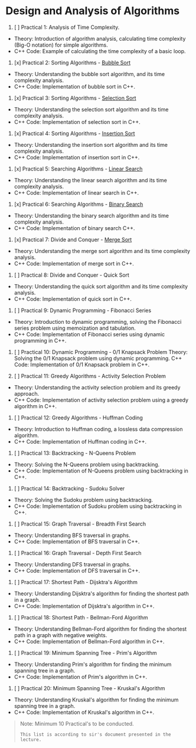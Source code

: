 # Design and Analysis of Algorithms

1. [ ] Practical 1: Analysis of Time Complexity.

- Theory: Introduction of algorithm analysis, calculating time complexity (Big-O notation) for simple algorithms.
- C++ Code: Example of calculating the time complexity of a basic loop.

1. [x] Practical 2: Sorting Algorithms - [Bubble Sort](./BubbleSort/)

- Theory: Understanding the bubble sort algorithm, and its time complexity analysis.
- C++ Code: Implementation of bubble sort in C++.

1. [x] Practical 3: Sorting Algorithms - [Selection Sort](./SelectionSort/)

- Theory: Understanding the selection sort algorithm and its time complexity analysis.
- C++ Code: Implementation of selection sort in C++.

1. [x] Practical 4: Sorting Algorithms - [Insertion Sort](./InsertionSort/)

- Theory: Understanding the insertion sort algorithm and its time complexity analysis.
- C++ Code: Implementation of insertion sort in C++.

1. [x] Practical 5: Searching Algorithms - [Linear Search](./LinearSearch/)

- Theory: Understanding the linear search algorithm and its time complexity analysis.
- C++ Code: Implementation of linear search in C++.

1. [x] Practical 6: Searching Algorithms - [Binary Search](./BinarySearch/)

- Theory: Understanding the binary search algorithm and its time complexity analysis.
- C++ Code: Implementation of binary search C++.

1. [x] Practical 7: Divide and Conquer - [Merge Sort](./MergeSort/)

- Theory: Understanding the merge sort algorithm and its time complexity analysis.
- C++ Code: Implementation of merge sort in C++.

1. [ ] Practical 8: Divide and Conquer - Quick Sort

- Theory: Understanding the quick sort algorithm and its time complexity analysis.
- C++ Code: Implementation of quick sort in C++.

1. [ ] Practical 9: Dynamic Programming - Fibonacci Series

- Theory: Introduction to dynamic programming, solving the Fibonacci series problem using memoization and tabulation.
- C++ Code: Implementation of Fibonacci series using dynamic programming in C++.

1. [ ] Practical 10: Dynamic Programming - 0/1 Knapsack Problem
   Theory: Solving the 0/1 Knapsack problem using dynamic programming.
   C++ Code: Implementation of 0/1 Knapsack problem in C++.

1. [ ] Practical 11: Greedy Algorithms - Activity Selection Problem

- Theory: Understanding the activity selection problem and its greedy approach.
- C++ Code: Implementation of activity selection problem using a greedy algorithm in C++.

1. [ ] Practical 12: Greedy Algorithms - Huffman Coding

- Theory: Introduction to Huffman coding, a lossless data compression algorithm.
- C++ Code: Implementation of Huffman coding in C++.

1. [ ] Practical 13: Backtracking - N-Queens Problem

- Theory: Solving the N-Queens problem using backtracking.
- C++ Code: Implementation of N-Queens problem using backtracking in C++.

1. [ ] Practical 14: Backtracking - Sudoku Solver

- Theory: Solving the Sudoku problem using backtracking.
- C++ Code: Implementation of Sudoku problem using backtracking in C++.

1. [ ] Practical 15: Graph Traversal - Breadth First Search

- Theory: Understanding BFS traversal in graphs.
- C++ Code: Implementation of BFS traversal in C++.

1. [ ] Practical 16: Graph Traversal - Depth First Search

- Theory: Understanding DFS traversal in graphs.
- C++ Code: Implementation of DFS traversal in C++.

1. [ ] Practical 17: Shortest Path - Dijsktra's Algorithm

- Theory: Understanding Dijsktra's algorithm for finding the shortest path in a graph.
- C++ Code: Implementation of Dijsktra's algorithm in C++.

1. [ ] Practical 18: Shortest Path - Bellman-Ford Algorithm

- Theory: Understanding Bellman-Ford algorithm for finding the shortest path in a graph with negative weights.
- C++ Code: Implementation of Bellman-Ford algorithm in C++.

1. [ ] Practical 19: Minimum Spanning Tree - Prim's Algorithm

- Theory: Understanding Prim's algorithm for finding the minimum spanning tree in a graph.
- C++ Code: Implementation of Prim's algorithm in C++.

1. [ ] Practical 20: Minimum Spanning Tree - Kruskal's Algorithm

- Theory: Understanding Kruskal's algorithm for finding the minimum spanning tree in a graph.
- C++ Code: Implementation of Kruskal's algorithm in C++.

> Note: Minimum 10 Practical's to be conducted.
>
> `This list is according to sir's document presented in the lecture.`
